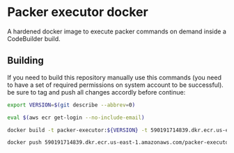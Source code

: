 # Packer executor docker

A hardened docker image to execute packer commands on demand inside a
CodeBuilder build.

## Building

If you need to build this repository manually use this commands (you need to
have a set of required permissions on system account to be successful). be sure
to tag and push all changes accordly before continue:

```bash
export VERSION=$(git describe --abbrev=0)
```

```bash
eval $(aws ecr get-login --no-include-email)
```

```bash
docker build -t packer-executor:${VERSION} -t 590191714839.dkr.ecr.us-east-1.amazonaws.com/packer-executor:${VERSION} .
```

```bash
docker push 590191714839.dkr.ecr.us-east-1.amazonaws.com/packer-executor:${VERSION}
```
